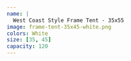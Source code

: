```yaml
---
name: |
  West Coast Style Frame Tent - 35x55
image: frame-tent-35x45-white.png
colors: White
size: [35, 45]
capacity: 120
---
```


